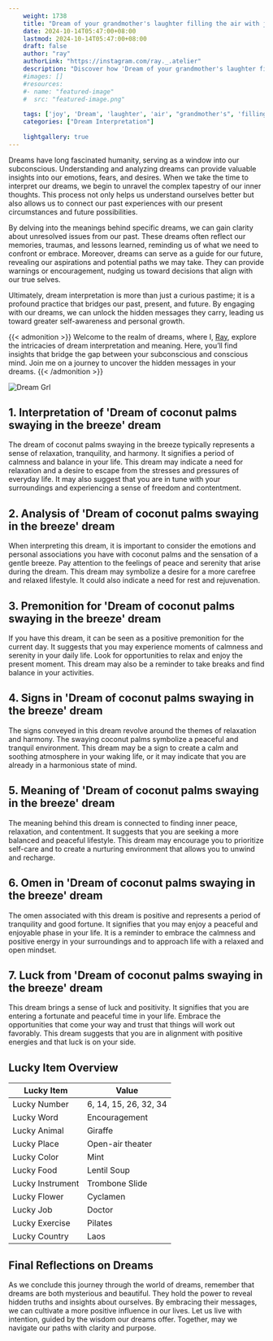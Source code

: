 ```yaml
---
    weight: 1738
    title: "Dream of your grandmother's laughter filling the air with joy."  # Assuming 'title' column exists
    date: 2024-10-14T05:47:00+08:00
    lastmod: 2024-10-14T05:47:00+08:00
    draft: false
    author: "ray"
    authorLink: "https://instagram.com/ray._.atelier"
    description: "Discover how 'Dream of your grandmother's laughter filling the air with joy.' can interpret your future and uncover its significant meanings in your life."
    #images: []
    #resources:
    #- name: "featured-image"
    #  src: "featured-image.png"
    
    tags: ['joy', 'Dream', 'laughter', 'air', "grandmother's", 'filling']
    categories: ["Dream Interpretation"]
    
    lightgallery: true
---
```

    
Dreams have long fascinated humanity, serving as a window into our subconscious. Understanding and analyzing dreams can provide valuable insights into our emotions, fears, and desires. When we take the time to interpret our dreams, we begin to unravel the complex tapestry of our inner thoughts. This process not only helps us understand ourselves better but also allows us to connect our past experiences with our present circumstances and future possibilities.

By delving into the meanings behind specific dreams, we can gain clarity about unresolved issues from our past. These dreams often reflect our memories, traumas, and lessons learned, reminding us of what we need to confront or embrace. Moreover, dreams can serve as a guide for our future, revealing our aspirations and potential paths we may take. They can provide warnings or encouragement, nudging us toward decisions that align with our true selves.

Ultimately, dream interpretation is more than just a curious pastime; it is a profound practice that bridges our past, present, and future. By engaging with our dreams, we can unlock the hidden messages they carry, leading us toward greater self-awareness and personal growth.

{{< admonition >}}
Welcome to the realm of dreams, where I, [Ray](https://instagram.com/ray._.atelier), explore the intricacies of dream interpretation and meaning. Here, you’ll find insights that bridge the gap between your subconscious and conscious mind. Join me on a journey to uncover the hidden messages in your dreams.
{{< /admonition >}}

![Dream Grl](https://cdn.pixabay.com/photo/2017/11/02/03/35/gothic-2910057_1280.jpg "Dream Grl")

## 1. Interpretation of 'Dream of coconut palms swaying in the breeze' dream

The dream of coconut palms swaying in the breeze typically represents a sense of relaxation, tranquility, and harmony. It signifies a period of calmness and balance in your life. This dream may indicate a need for relaxation and a desire to escape from the stresses and pressures of everyday life. It may also suggest that you are in tune with your surroundings and experiencing a sense of freedom and contentment.

## 2. Analysis of 'Dream of coconut palms swaying in the breeze' dream

When interpreting this dream, it is important to consider the emotions and personal associations you have with coconut palms and the sensation of a gentle breeze. Pay attention to the feelings of peace and serenity that arise during the dream. This dream may symbolize a desire for a more carefree and relaxed lifestyle. It could also indicate a need for rest and rejuvenation.

## 3. Premonition for 'Dream of coconut palms swaying in the breeze' dream

If you have this dream, it can be seen as a positive premonition for the current day. It suggests that you may experience moments of calmness and serenity in your daily life. Look for opportunities to relax and enjoy the present moment. This dream may also be a reminder to take breaks and find balance in your activities.

## 4. Signs in 'Dream of coconut palms swaying in the breeze' dream

The signs conveyed in this dream revolve around the themes of relaxation and harmony. The swaying coconut palms symbolize a peaceful and tranquil environment. This dream may be a sign to create a calm and soothing atmosphere in your waking life, or it may indicate that you are already in a harmonious state of mind.

## 5. Meaning of 'Dream of coconut palms swaying in the breeze' dream

The meaning behind this dream is connected to finding inner peace, relaxation, and contentment. It suggests that you are seeking a more balanced and peaceful lifestyle. This dream may encourage you to prioritize self-care and to create a nurturing environment that allows you to unwind and recharge.

## 6. Omen in 'Dream of coconut palms swaying in the breeze' dream

The omen associated with this dream is positive and represents a period of tranquility and good fortune. It signifies that you may enjoy a peaceful and enjoyable phase in your life. It is a reminder to embrace the calmness and positive energy in your surroundings and to approach life with a relaxed and open mindset.

## 7. Luck from 'Dream of coconut palms swaying in the breeze' dream

This dream brings a sense of luck and positivity. It signifies that you are entering a fortunate and peaceful time in your life. Embrace the opportunities that come your way and trust that things will work out favorably. This dream suggests that you are in alignment with positive energies and that luck is on your side.

## Lucky Item Overview
| Lucky Item          | Value              |
|---------------|--------------------|
| Lucky Number        | 6, 14, 15, 26, 32, 34  |
| Lucky Word          | Encouragement |
| Lucky Animal        | Giraffe |
| Lucky Place         | Open-air theater     |
| Lucky Color         | Mint     |
| Lucky Food          | Lentil Soup      |
| Lucky Instrument    | Trombone Slide |
| Lucky Flower        | Cyclamen    |
| Lucky Job           | Doctor       |
| Lucky Exercise      | Pilates  |
| Lucky Country       | Laos    |


##  Final Reflections on Dreams

As we conclude this journey through the world of dreams, remember that dreams are both mysterious and beautiful. They hold the power to reveal hidden truths and insights about ourselves. By embracing their messages, we can cultivate a more positive influence in our lives. Let us live with intention, guided by the wisdom our dreams offer. Together, may we navigate our paths with clarity and purpose.
